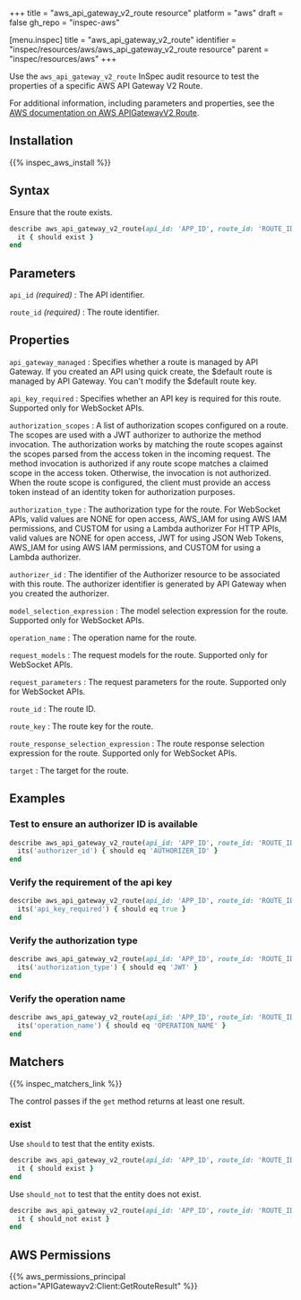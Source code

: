 +++
title = "aws_api_gateway_v2_route resource"
platform = "aws"
draft = false
gh_repo = "inspec-aws"

[menu.inspec]
title = "aws_api_gateway_v2_route"
identifier = "inspec/resources/aws/aws_api_gateway_v2_route resource"
parent = "inspec/resources/aws"
+++

Use the `aws_api_gateway_v2_route` InSpec audit resource to test the properties of a specific AWS API Gateway V2 Route.

For additional information, including parameters and properties, see the [AWS documentation on AWS APIGatewayV2 Route](https://docs.aws.amazon.com/AWSCloudFormation/latest/UserGuide/aws-resource-apigatewayv2-route.html).

## Installation

{{% inspec_aws_install %}}

## Syntax

Ensure that the route exists.

```ruby
describe aws_api_gateway_v2_route(api_id: 'APP_ID', route_id: 'ROUTE_ID') do
  it { should exist }
end
```

## Parameters

`api_id` _(required)_
: The API identifier.

`route_id` _(required)_
: The route identifier.

## Properties

`api_gateway_managed`
: Specifies whether a route is managed by API Gateway. If you created an API using quick create, the $default route is managed by API Gateway. You can't modify the $default route key.

`api_key_required`
: Specifies whether an API key is required for this route. Supported only for WebSocket APIs.

`authorization_scopes`
: A list of authorization scopes configured on a route. The scopes are used with a JWT authorizer to authorize the method invocation. The authorization works by matching the route scopes against the scopes parsed from the access token in the incoming request. The method invocation is authorized if any route scope matches a claimed scope in the access token. Otherwise, the invocation is not authorized. When the route scope is configured, the client must provide an access token instead of an identity token for authorization purposes.

`authorization_type`
: The authorization type for the route. For WebSocket APIs, valid values are NONE for open access, AWS_IAM for using AWS IAM permissions, and CUSTOM for using a Lambda authorizer For HTTP APIs, valid values are NONE for open access, JWT for using JSON Web Tokens, AWS_IAM for using AWS IAM permissions, and CUSTOM for using a Lambda authorizer.

`authorizer_id`
: The identifier of the Authorizer resource to be associated with this route. The authorizer identifier is generated by API Gateway when you created the authorizer.

`model_selection_expression`
: The model selection expression for the route. Supported only for WebSocket APIs.

`operation_name`
: The operation name for the route.

`request_models`
: The request models for the route. Supported only for WebSocket APIs.

`request_parameters`
: The request parameters for the route. Supported only for WebSocket APIs.

`route_id`
: The route ID.

`route_key`
: The route key for the route.

`route_response_selection_expression`
: The route response selection expression for the route. Supported only for WebSocket APIs.

`target`
: The target for the route.

## Examples

### Test to ensure an authorizer ID is available

```ruby
describe aws_api_gateway_v2_route(api_id: 'APP_ID', route_id: 'ROUTE_ID') do
  its('authorizer_id') { should eq 'AUTHORIZER_ID' }
end
```

### Verify the requirement of the api key

```ruby
describe aws_api_gateway_v2_route(api_id: 'APP_ID', route_id: 'ROUTE_ID') do
  its('api_key_required') { should eq true }
end
```

### Verify the authorization type

```ruby
describe aws_api_gateway_v2_route(api_id: 'APP_ID', route_id: 'ROUTE_ID') do
  its('authorization_type') { should eq 'JWT' }
end
```

### Verify the operation name

```ruby
describe aws_api_gateway_v2_route(api_id: 'APP_ID', route_id: 'ROUTE_ID') do
  its('operation_name') { should eq 'OPERATION_NAME' }
end
```

## Matchers

{{% inspec_matchers_link %}}

The control passes if the `get` method returns at least one result.

### exist

Use `should` to test that the entity exists.

```ruby
describe aws_api_gateway_v2_route(api_id: 'APP_ID', route_id: 'ROUTE_ID') do
  it { should exist }
end
```

Use `should_not` to test that the entity does not exist.

```ruby
describe aws_api_gateway_v2_route(api_id: 'APP_ID', route_id: 'ROUTE_ID') do
  it { should_not exist }
end
```

## AWS Permissions

{{% aws_permissions_principal action="APIGatewayv2:Client:GetRouteResult" %}}
